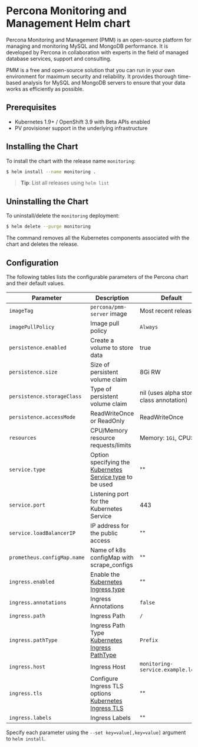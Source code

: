 # Percona Monitoring and Management Helm chart

Percona Monitoring and Management (PMM) is an open-source platform for managing and monitoring MySQL and MongoDB performance. It is developed by Percona in collaboration with experts in the field of managed database services, support and consulting.

PMM is a free and open-source solution that you can run in your own environment for maximum security and reliability. It provides thorough time-based analysis for MySQL and MongoDB servers to ensure that your data works as efficiently as possible.

## Prerequisites

- Kubernetes 1.9+ / OpenShift 3.9 with Beta APIs enabled
- PV provisioner support in the underlying infrastructure

## Installing the Chart

To install the chart with the release name `monitoring`:

```bash
$ helm install --name monitoring .
```

> **Tip**: List all releases using `helm list`

## Uninstalling the Chart

To uninstall/delete the `monitoring` deployment:

```bash
$ helm delete --purge monitoring
```

The command removes all the Kubernetes components associated with the chart and deletes the release.

## Configuration

The following tables lists the configurable parameters of the Percona chart and their default values.

| Parameter                  | Description                         | Default                                                    |
| -----------------------    | ----------------------------------- | ---------------------------------------------------------- |
| `imageTag`                 | `percona/pmm-server` image          | Most recent release                                        |
| `imagePullPolicy`          | Image pull policy                   | `Always`                                                   |
| `persistence.enabled`      | Create a volume to store data       | true                                                       |
| `persistence.size`         | Size of persistent volume claim     | 8Gi RW                                                     |
| `persistence.storageClass` | Type of persistent volume claim     | nil  (uses alpha storage class annotation)                 |
| `persistence.accessMode`   | ReadWriteOnce or ReadOnly           | ReadWriteOnce                                              |
| `resources`                | CPU/Memory resource requests/limits | Memory: `1Gi`, CPU: `0.5`                                  |
| `service.type`             | Option specifying the [Kubernetes Service type](https://kubernetes.io/docs/concepts/services-networking/service/#publishing-services-service-types) to be used | ""                                                         |
| `service.port`             | Listening port for the Kubernetes Service | 443                                                  |
| `service.loadBalancerIP`   | IP address for the public access    | ""                                                         |
| `prometheus.configMap.name`   | Name of k8s configMap with scrape_configs    | ""                                                         |
| `ingress.enabled`          | Enable the [Kubernetes Ingress type](https://v1-18.docs.kubernetes.io/docs/concepts/services-networking/ingress/#the-ingress-resource) | ""                                                         |
| `ingress.annotations`      | Ingress Annotations  | `false`                                                         |
| `ingress.path`             | Ingress Path         | `/`                                                         |
| `ingress.pathType`         | Ingress Path Type [Kubernetes Ingress PathType](https://v1-18.docs.kubernetes.io/docs/concepts/services-networking/ingress/#path-types)   | `Prefix`                                                         |
| `ingress.host`             | Ingress Host   | `monitoring-service.example.local`                                                         |
| `ingress.tls`              | Configure Ingress TLS options [Kubernetes Ingress TLS](https://v1-18.docs.kubernetes.io/docs/concepts/services-networking/ingress/#tls)   | ""                                                         |
| `ingress.labels`           | Ingress Labels   | ""                                                         |


Specify each parameter using the `--set key=value[,key=value]` argument to `helm install`. 

